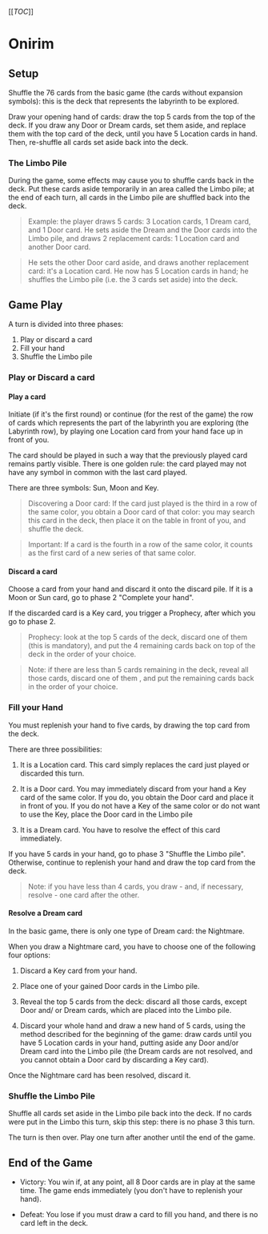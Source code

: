[[_TOC_]]

# Onirim

## Setup

Shuffle the 76 cards from the basic game (the cards without expansion symbols):
this is the deck that represents the labyrinth to be explored.

Draw your opening hand of cards: draw the top 5 cards from the top of the deck.
If you draw any Door or Dream cards, set them aside, and replace them with the
top card of the deck, until you have 5 Location cards in hand. Then, re-shuffle
all cards set aside back into the deck.

### The Limbo Pile

During the game, some effects may cause you to shuffle cards back in the deck.
Put these cards aside temporarily in an area called the Limbo pile; at the end
of each turn, all cards in the Limbo pile are shuffled back into the deck.

> Example: the player draws 5 cards: 3 Location cards, 1 Dream card, and 1 Door
> card. He sets aside the Dream and the Door cards into the Limbo pile, and
> draws 2 replacement cards: 1 Location card and another Door card.

> He sets the other Door card aside, and draws another replacement card: it's a
> Location card. He now has 5 Location cards in hand; he shuffles the Limbo
> pile (i.e. the 3 cards set aside) into the deck.

## Game Play

A turn is divided into three phases:

1. Play or discard a card
2. Fill your hand
3. Shuffle the Limbo pile

### Play or Discard a card

#### Play a card

Initiate (if it's the first round) or continue (for the rest of the game) the
row of cards which represents the part of the labyrinth you are exploring (the
Labyrinth row), by playing one Location card from your hand face up in front of
you.

The card should be played in such a way that the previously played card remains
partly visible. There is one golden rule: the card played may not have any
symbol in common with the last card played.

There are three symbols: Sun, Moon and Key.

> Discovering a Door card: If the card just played is the third in a row of the
> same color, you obtain a Door card of that color: you may search this card in
> the deck, then place it on the table in front of you, and shuffle the deck.

> Important: If a card is the fourth in a row of the same color, it counts as
> the first card of a new series of that same color.

#### Discard a card

Choose a card from your hand and discard it onto the discard pile. If it is a
Moon or Sun card, go to phase 2 "Complete your hand".

If the discarded card is a Key card, you trigger a Prophecy, after which you go
to phase 2.

> Prophecy: look at the top 5 cards of the deck, discard one of them (this is
> mandatory), and put the 4 remaining cards back on top of the deck in the
> order of your choice.

> Note: if there are less than 5 cards remaining in the deck, reveal all those
> cards, discard one of them , and put the remaining cards back in the order of your choice.

### Fill your Hand

You must replenish your hand to five cards, by drawing the top card from the
deck.

There are three possibilities:

1. It is a Location card. This card simply replaces the card just played or
discarded this turn.

2. It is a Door card. You may immediately discard from your hand a Key card of
the same color. If you do, you obtain the Door card and place it in front of
you.
If you do not have a Key of the same color or do not want to use the Key, place
the Door card in the Limbo pile

3. It is a Dream card. You have to resolve the effect of this card immediately.

If you have 5 cards in your hand, go to phase 3 "Shuffle the Limbo pile".
Otherwise, continue to replenish your hand and draw the top card from the deck.

> Note: if you have less than 4 cards, you draw - and, if necessary, resolve -
> one card after the other.

#### Resolve a Dream card

In the basic game, there is only one type of Dream card: the Nightmare.

When you draw a Nightmare card, you have to choose one of the following four
options:

1. Discard a Key card from your hand.

2. Place one of your gained Door cards in the Limbo pile.

3. Reveal the top 5 cards from the deck: discard all those cards, except Door
and/ or Dream cards, which are placed into the Limbo pile.

4. Discard your whole hand and draw a new hand of 5 cards, using the method
described for the beginning of the game: draw cards until you have 5 Location
cards in your hand, putting aside any Door and/or Dream card into the Limbo
pile (the Dream cards are not resolved, and you cannot obtain a Door card by
discarding a Key card).

Once the Nightmare card has been resolved, discard it.

### Shuffle the Limbo Pile

Shuffle all cards set aside in the Limbo pile back into the deck. If no cards
were put in the Limbo this turn, skip this step: there is no phase 3 this turn.

The turn is then over. Play one turn after another until the end of the game.

## End of the Game

* Victory: You win if, at any point, all 8 Door cards are in play at the same
time. The game ends immediately (you don't have to replenish your hand).

* Defeat: You lose if you must draw a card to fill you hand, and there is no
card left in the deck.
